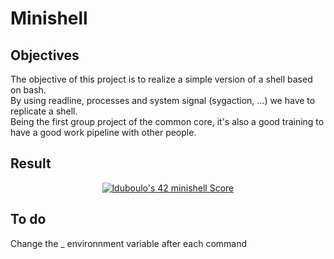 <h1>Minishell</h1>

<h2>Objectives</h2>
<p>The objective of this project is to realize a simple version of a shell based on bash.<br>
  By using readline, processes and system signal (sygaction, ...) we have to replicate a shell.<br>
  Being the first group project of the common core, it's also a good training to have a good work pipeline with other people.<br>
  <h2>Result</h2>
  <p align="center">
<a href="https://github.com/JaeSeoKim/badge42"><img src="https://badge42.vercel.app/api/v2/cl2668aqb008909jp0ecnecpa/project/2563041" alt="lduboulo's 42 minishell Score" /></a>
  </p>
  <h2>To do</h2>
  <p>Change the _ environnment variable after each command<br></p>
